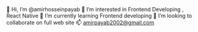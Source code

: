 👋 Hi, I’m @amirhosseinpayab
👀 I’m interested in Frontend Developing , React Native
🌱 I’m currently learning Frontend developing
💞️ I’m looking to collaborate on full web site 
📫 amirpayab2002@gmail.com
